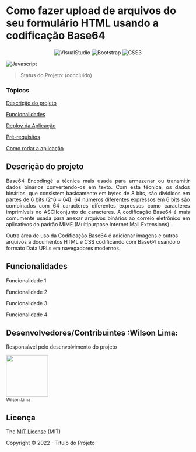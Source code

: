 <h1>Como fazer upload de arquivos do seu formulário HTML usando a codificação Base64</h1> 

<p align="center">

<img align="center" alt="VIsualStudio" src="https://img.shields.io/badge/HTML5-E34F26?style=for-the-badge&logo=html5&logoColor=white">
<img align="center" alt="Bootstrap" src="https://img.shields.io/badge/Bootstrap-563D7C?style=for-the-badge&logo=bootstrap&logoColor=white">
<img align="center" alt="CSS3" src="https://img.shields.io/badge/CSS3-1572B6?style=for-the-badge&logo=css3&logoColor=white">
</p>
<img align="center" alt="Javascript" src="https://img.shields.io/badge/JavaScript-323330?style=for-the-badge&logo=javascript&logoColor=F7DF1E">

> Status do Projeto: (concluido)

### Tópicos 

[Descrição do projeto](#descrição-do-projeto)

[Funcionalidades](#funcionalidades)

[Deploy da Aplicação](#deploy-da-aplicação-dash)

[Pré-requisitos](#pré-requisitos)

[Como rodar a aplicação](#como-rodar-a-aplicação-arrow_forward)


## Descrição do projeto 

<p align="justify">
 Base64 Encodingé a técnica mais usada para armazenar ou transmitir dados binários convertendo-os em texto. Com esta técnica, os dados binários, que consistem basicamente em bytes de 8 bits, são divididos em partes de 6 bits (2^6 = 64). 64 números diferentes expressos em 6 bits são combinados com 64 caracteres diferentes expressos como caracteres imprimíveis no ASCIIconjunto de caracteres.
 A codificação Base64 é mais comumente usada para anexar arquivos binários ao correio eletrônico em aplicativos do padrão MIME (Multipurpose Internet Mail Extensions).

Outra área de uso da Codificação Base64 é adicionar imagens e outros arquivos a documentos HTML e CSS codificando com Base64 usando o formato Data URLs em navegadores modernos.
</p>

## Funcionalidades

Funcionalidade 1  

 Funcionalidade 2  

 Funcionalidade 3  

Funcionalidade 4  




## Desenvolvedores/Contribuintes :Wilson Lima:

Responsável pelo desenvolvimento do projeto

[<img src="https://avatars.githubusercontent.com/u/85878553?s=96&v=4" width=115><br><sub>Wilson Lima</sub>](https://github.com/Diana-ops)

## Licença 

The [MIT License]() (MIT)

Copyright :copyright: 2022 - Titulo do Projeto
